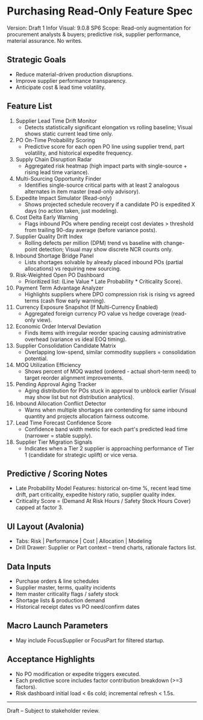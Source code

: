 # Purchasing Read‑Only Feature Spec

Version: Draft 1
Infor Visual: 9.0.8 SP6
Scope: Read-only augmentation for procurement analysts & buyers; predictive risk, supplier performance, material assurance. No writes.

## Strategic Goals
- Reduce material-driven production disruptions.
- Improve supplier performance transparency.
- Anticipate cost & lead time volatility.

## Feature List
1. Supplier Lead Time Drift Monitor
   - Detects statistically significant elongation vs rolling baseline; Visual shows static current lead time only.
2. PO On-Time Probability Scoring
   - Predictive score for each open PO line using supplier trend, part volatility, and historical expedite frequency.
3. Supply Chain Disruption Radar
   - Aggregated risk heatmap (high impact parts with single-source + rising lead time variance).
4. Multi-Sourcing Opportunity Finder
   - Identifies single-source critical parts with at least 2 analogous alternates in item master (read-only advisory).
5. Expedite Impact Simulator (Read-only)
   - Shows projected schedule recovery if a candidate PO is expedited X days (no action taken, just modeling).
6. Cost Delta Early Warning
   - Flags inbound POs where pending receipt cost deviates > threshold from trailing 90-day average (before variance posts).
7. Supplier Quality Drift Index
   - Rolling defects per million (DPM) trend vs baseline with change-point detection; Visual may show discrete NCR counts only.
8. Inbound Shortage Bridge Panel
   - Lists shortages solvable by already placed inbound POs (partial allocations) vs requiring new sourcing.
9. Risk-Weighted Open PO Dashboard
   - Prioritized list: (Line Value * Late Probability * Criticality Score).
10. Payment Term Advantage Analyzer
    - Highlights suppliers where DPO compression risk is rising vs agreed terms (cash flow early warning).
11. Currency Exposure Snapshot (If Multi-Currency Enabled)
    - Aggregated foreign currency PO value vs hedge coverage (read-only view).
12. Economic Order Interval Deviation
    - Finds items with irregular reorder spacing causing administrative overhead (variance vs ideal EOQ timing).
13. Supplier Consolidation Candidate Matrix
    - Overlapping low-spend, similar commodity suppliers = consolidation potential.
14. MOQ Utilization Efficiency
    - Shows percent of MOQ wasted (ordered - actual short-term need) to target reorder alignment improvements.
15. Pending Approval Aging Tracker
    - Aging distribution for POs stuck in approval to unblock earlier (Visual may show list but not distribution analytics).
16. Inbound Allocation Conflict Detector
    - Warns when multiple shortages are contending for same inbound quantity and projects allocation fairness outcome.
17. Lead Time Forecast Confidence Score
    - Confidence band width metric for each part's predicted lead time (narrower = stable supply).
18. Supplier Tier Migration Signals
    - Indicates when a Tier 2 supplier is approaching performance of Tier 1 (candidate for strategic uplift) or vice versa.

## Predictive / Scoring Notes
- Late Probability Model Features: historical on-time %, recent lead time drift, part criticality, expedite history ratio, supplier quality index.
- Criticality Score = (Demand At Risk Hours / Safety Stock Hours Cover) capped at factor 3.

## UI Layout (Avalonia)
- Tabs: Risk | Performance | Cost | Allocation | Modeling
- Drill Drawer: Supplier or Part context – trend charts, rationale factors list.

## Data Inputs
- Purchase orders & line schedules
- Supplier master, terms, quality incidents
- Item master criticality flags / safety stock
- Shortage lists & production demand
- Historical receipt dates vs PO need/confirm dates

## Macro Launch Parameters
- May include FocusSupplier or FocusPart for filtered startup.

## Acceptance Highlights
- No PO modification or expedite triggers executed.
- Each predictive score includes factor contribution breakdown (>=3 factors).
- Risk dashboard initial load < 6s cold; incremental refresh < 1.5s.

---
Draft – Subject to stakeholder review.